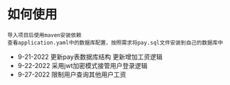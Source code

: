# 如何使用

    导入项目后使用maven安装依赖
    查看application.yaml中的数据库配置，按照需求将pay.sql文件安装到自己的数据库中
    
* 9-21-2022
    更新pay表数据库结构
    更新增加工资逻辑
* 9-22-2022 
    采用jwt加密模式接管用户登录逻辑
* 9-27-2022
    限制用户查询其他用户工资